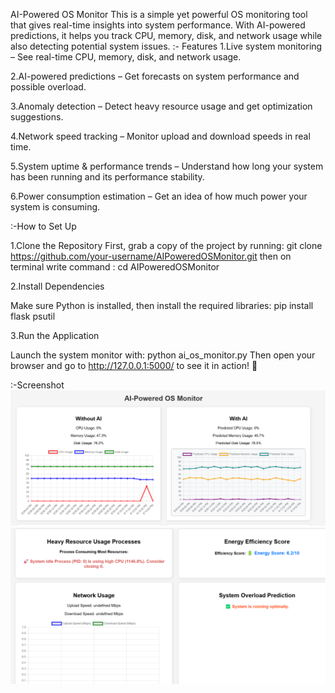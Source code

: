 AI-Powered OS Monitor
This is a simple yet powerful OS monitoring tool that gives real-time insights into system performance. With AI-powered predictions, it helps you track CPU, memory, disk, and network usage while also detecting potential system issues.
:- Features
1.Live system monitoring – See real-time CPU, memory, disk, and network usage.

2.AI-powered predictions – Get forecasts on system performance and possible overload.

3.Anomaly detection – Detect heavy resource usage and get optimization suggestions.

4.Network speed tracking – Monitor upload and download speeds in real time.

5.System uptime & performance trends – Understand how long your system has been running and its performance stability.

6.Power consumption estimation – Get an idea of how much power your system is consuming.

:-How to Set Up

1️.Clone the Repository
First, grab a copy of the project by running:
git clone https://github.com/your-username/AIPoweredOSMonitor.git
then on terminal write command : cd AIPoweredOSMonitor

2️.Install Dependencies

Make sure Python is installed, then install the required libraries:
pip install flask psutil

3️.Run the Application

Launch the system monitor with:
python ai_os_monitor.py
Then open your browser and go to http://127.0.0.1:5000/ to see it in action! 🚀

:-Screenshot
![Ai Powered OS Monitor](image-1.png)
![Functionalities](image-2.png)